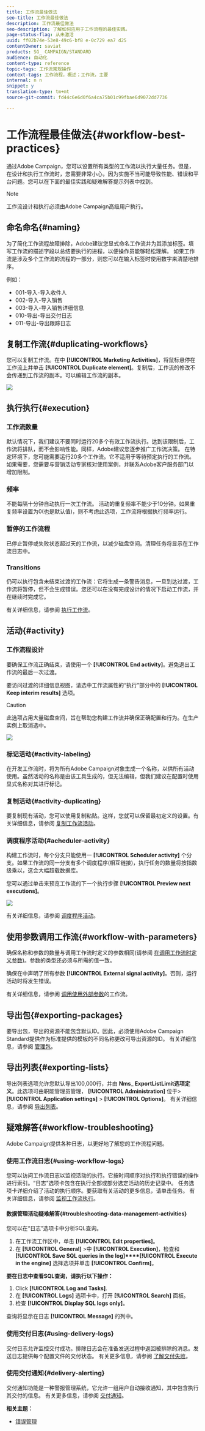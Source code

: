 ```yaml
---
title: 工作流最佳做法
seo-title: 工作流最佳做法
description: 工作流最佳做法
seo-description: 了解如何应用于工作流程的最佳实践。
page-status-flag: 从未激活
uuid: ff02b74e-53e8-49c6-bf8 e-0c729 ea7 d25
contentOwner: saviat
products: SG_ CAMPAIGN/STANDARD
audience: 自动化
content-type: reference
topic-tags: 工作流常规操作
context-tags: 工作流程，概述；工作流，主要
internal: n n
snippet: y
translation-type: tm+mt
source-git-commit: fd44c6e6d0f6a4ca75b01c99fbae6d9072dd7736

---
```



# 工作流程最佳做法{#workflow-best-practices}

通过Adobe Campaign，您可以设置所有类型的工作流以执行大量任务。但是，在设计和执行工作流时，您需要非常小心，因为实施不当可能导致性能、错误和平台问题。您可以在下面的最佳实践和疑难解答提示列表中找到。

>[!NOTE]
>
>工作流设计和执行必须由Adobe Campaign高级用户执行。

## 命名命名{#naming}

为了简化工作流程故障排除，Adobe建议您显式命名工作流并为其添加标签。填写工作流的描述字段以总结要执行的进程，以便操作员能够轻松理解。
如果工作流是涉及多个工作流的流程的一部分，则您可以在输入标签时使用数字来清楚地排序。

例如：

* 001-导入-导入收件人
* 002-导入-导入销售
* 003-导入-导入销售详细信息
* 010-导出-导出交付日志
* 011-导出-导出跟踪日志

## 复制工作流{#duplicating-workflows}

您可以复制工作流。在中 **[!UICONTROL Marketing Activities]**，将鼠标悬停在工作流上并单击 **[!UICONTROL Duplicate element]**。复制后，工作流的修改不会传递到工作流的副本。可以编辑工作流的副本。

![](assets/duplicating_workflow.png)

## 执行执行{#execution}

### 工作流数量

默认情况下，我们建议不要同时运行20多个有效工作流执行。达到该限制后，工作流将排队，而不会影响性能。同样，Adobe建议您逐步推广工作流决策。
在特定环境下，您可能需要运行20多个工作流。它不适用于等待预定执行的工作流。如果需要，您需要与营销活动专家核对使用案例，并联系Adobe客户服务部门以增加限制。

### 频率

不能每隔十分钟自动执行一次工作流。
活动的重复频率不能少于10分钟。如果重复频率设置为0(也是默认值)，则不考虑此选项，工作流将根据执行频率运行。

### 暂停的工作流程

已停止暂停或失败状态超过天的工作流，以减少磁盘空间。清理任务将显示在工作流日志中。

### Transitions

仍可以执行包含未结束过渡的工作流：它将生成一条警告消息，一旦到达过渡，工作流将暂停，但不会生成错误。您还可以在没有完成设计的情况下启动工作流，并在继续时完成它。

有关详细信息，请参阅 [执行工作流](../../automating/using//executing-a-workflow.md)。

## 活动{#activity}

### 工作流程设计

要确保工作流正确结束，请使用一个 **[!UICONTROL End activity]**。避免退出工作流的最后一次过渡。

要访问过渡的详细信息视图，请选中工作流属性的“执行”部分中的 **[!UICONTROL Keep interim results]** 选项。

>[!CAUTION]
>
>此选项占用大量磁盘空间，旨在帮助您构建工作流并确保正确配置和行为。在生产实例上取消选中。

![](assets/keep_interim_best_practices.png)


### 标记活动{#activity-labeling}

在开发工作流时，将为所有Adobe Campaign对象生成一个名称，以供所有活动使用。虽然活动的名称是由该工具生成的，但无法编辑，但我们建议在配置时使用显式名称对其进行标记。

### 复制活动{#activity-duplicating}

要复制现有活动，您可以使用复制粘贴。这样，您就可以保留最初定义的设置。有关详细信息，请参阅 [复制工作流活动](../../automating/using/workflow-interface.md)。

### 调度程序活动{#acheduler-activity}

构建工作流时，每个分支只能使用一 **[!UICONTROL Scheduler activity]** 个分支。如果工作流的同一分支有多个调度程序(相互链接)，执行任务的数量将按指数级乘以，这会大幅超载数据库。

您可以通过单击来预览工作流的下一个执行步骤 **[!UICONTROL Preview next executions]**。

![](assets/preview_scheduler.png)

有关详细信息，请参阅 [调度程序活动](../../automating/using/scheduler.md)。

## 使用参数调用工作流{#workflow-with-parameters}

确保名称和参数的数量与调用工作流时定义的参数相同(请参阅 [在调用工作流时定义参数](../../automating/using/calling-a-workflow-with-external-parameters.md#defining-the-parameters-when-calling-the-workflow))。参数的类型还必须与所需的值一致。

确保在中声明了所有参数 **[!UICONTROL External signal activity]**。否则，运行活动时将发生错误。

有关详细信息，请参阅 [调用使用外部参数](../../automating/using/calling-a-workflow-with-external-parameters.md)的工作流。

## 导出包{#exporting-packages}

要导出包，导出的资源不能包含默认ID。因此，必须使用Adobe Campaign Standard提供作为标准提供的模板的不同名称更改可导出资源的ID。
有关详细信息，请参阅 [管理包](../../automating/using/managing-packages.md)。

## 导出列表{#exporting-lists}

导出列表选项允许您默认导出100,000行，并由 **Nms_ ExportListLimit选项定义**。此选项可由职能管理员管理， **[!UICONTROL Administration]** 位于&gt; **[!UICONTROL Application settings]** &gt; **[!UICONTROL Options]**。
有关详细信息，请参阅 [导出列表](../../automating/using/exporting-lists.md)。

## 疑难解答{#workflow-troubleshooting}

Adobe Campaign提供各种日志，以更好地了解您的工作流程问题。

### 使用工作流日志{#using-workflow-logs}

您可以访问工作流日志以监视活动的执行。它按时间顺序对执行和执行错误的操作进行索引。“日志”选项卡包含在执行全部或部分选定活动的历史记录中。
任务选项卡详细介绍了活动的执行顺序。要获取有关活动的更多信息，请单击任务。
有关详细信息，请参阅 [监视工作流执行](../../automating/using/executing-a-workflow.md#monitoring)。

#### 数据管理活动疑难解答{#troubleshooting-data-management-activities}

您可以在“日志”选项卡中分析SQL查询。

1. 在工作流工作区中，单击 **[!UICONTROL Edit properties]**。
1. 在 **[!UICONTROL General]** &gt;中 **[!UICONTROL Execution]**，检查和 **[!UICONTROL Save SQL queries in the log]****[!UICONTROL Execute in the engine]** 选择选项并单击 **[!UICONTROL Confirm]**。

**要在日志中查看SQL查询，请执行以下操作：**
1. Click **[!UICONTROL Log and Tasks]**.
1. 在 **[!UICONTROL Logs]** 选项卡中，打开 **[!UICONTROL Search]** 面板。
1. 检查 **[!UICONTROL Display SQL logs only]**。

查询将显示在日志 **[!UICONTROL Message]** 的列中。

### 使用交付日志{#using-delivery-logs}

交付日志允许监控交付成功。排除日志会在准备发送过程中返回被排除的消息。发送日志提供每个配置文件的交付状态。
有关更多信息，请参阅 [了解交付失败](../../sending/using/understanding-delivery-failures.md)。

### 使用交付通知{#delivery-alerting}

交付通知功能是一种警报管理系统，它允许一组用户自动接收通知，其中包含执行其交付的信息。
有关更多信息，请参阅 [交付通知](../../sending/using/receiving-alerts-when-failures-happen.md)。

**相关主题：**

* [错误管理](../../automating/using/executing-a-workflow.md#error-management)
